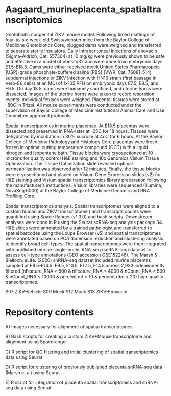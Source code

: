 # Aagaard_murineplacenta_spatialtranscriptomics
Gnotobiotic congenital ZIKV mouse model. Following timed mattings of four-to-six-week-old Swiss/webster mice from the Baylor College of Medicine Gnotobiotics Core, plugged dams were weighed and transferred to separate sterile insulators. Daily intraperitoneal injections of enoxacin (Sigma-Aldrich, Cat. 557304) at 10 mg/kg were previously shown to be safe and effective in a model of obesity32 and were done from embryonic days E1.5-E18.5. Dams were either received mock United States Pharmacopeia (USP)-grade phosphate-buffered saline (PBS) (VWR, Cat. 76081-514) subdermal injections or ZIKV infection with HN16 strain (first passage in Vero-E6 cells) at an MOI of 1x105 PFU on embryonic days E7.5, E8.5, and E9.5. On day 18.5, dams were humanely sacrificed, and uterine horns were dissected. Images of the uterine horns were taken to record resorption events. Individual fetuses were weighed. Placental tissues were stored at -80C in Trizol. All mouse experiments were conducted under the supervision of Baylor College of Medicine Institutional Animal Care and Use Committee approved protocols.

Spatial transcriptomics in murine placentae. At E18.5 placentas were dissected and preserved in RNA-later at -25C for 18 hours. Tissues were dehydrated by incubation in 30% sucrose at 4oC for 6 hours. At the Baylor College of Medicine Pathology and Histology Core placentas were fresh-frozen in optimal cutting temperature compound (OCT) with a liquid nitrogen and isopentane bath. Tissue blocks were cryosectioned at 10 microns for quality control H&E staining and 10x Genomics Visium Tissue Optimization. The Tissue Optimization slide revealed optimal permeabilization was observed after 12 minutes. Finally, the tissue blocks were cryosectioned and placed on Visium Gene Expression slides (v2) for H&E staining and Visium spatial transcriptomics library preparation following the manufacturer’s instructions. Visium libraries were sequenced (Illumina, NovaSeq 6000) at the Baylor College of Medicine Genomic and RNA Profiling Core.

Spatial transcriptomics analysis. Spatial transcriptomes were aligned to a custom human and ZIKV transcriptome ( and transcripts counts were quantified using Space Ranger (v1.3.0) and bash scripts. Downstream analyses were done in R using the Seurat scRNA-seq analysis package 34. H&E slides were annotated by a trained pathologist and transferred to spatial barcodes using the Loupe Browser (v5) and spatial transcriptomes were annotated based on PCA dimension reduction and clustering analysis to identify broad cell-types. The spatial transcriptomes were then integrated with published murine single-nuclei RNA-seq (snRNA-seq) dataset to assess cell-type annotations (GEO accession GSE152248). The Marsh & Blelloch, eLife. (2020) snRNA-seq dataset included murine placentas sampled at E9.5-E14.5: E9.5, E10.5, E12.5, E14.5 across 2,933 independently filtered (nFeature_RNA > 500 & nFeature_RNA < 4000 & nCount_RNA > 500 & nCount_RNA < 10000 & percent.mt < 10 & percent.ribo < 20) high-quality transcriptomes.

S07 ZIKV-Vehicle
S09 Mock
S12 Mock
S13 ZIKV-Enoxacin

# Repository contents
A) Images necessary for alignment of spatial transcriptomes

B) Bash scripts for creating a custom ZIKV+Mouse transcriptome and alignment using Spaceranger

C) R script for QC filtering and initial clustering of spatial transcriptomics data using Seurat

D) R script for clustering of previously published placenta snRNA-seq data (Marsh et al) using Seurat

E) R script for integration of placenta spatial transcriptomics and snRNA-seq data using Seurat

